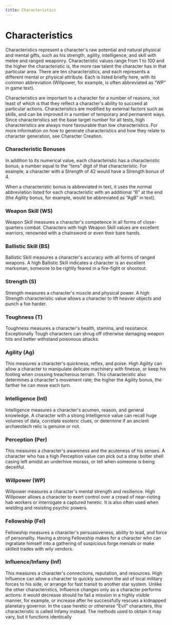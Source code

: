 ```yaml
---
title: Characteristics
---
```

# Characteristics 

Characteristics represent a character's raw potential and natural physical and mental gifts, such as his strength, agility, intelligence, and skill with melee and ranged weaponry\. Characteristic values range from 1 to 100 and the higher the characteristic is, the more raw talent the character has in that particular area\. There are ten characteristics, and each represents a different mental or physical attribute\. Each is listed briefly here, with its common abbreviation \(Willpower, for example, is often abbreviated as “WP” in game text\)\. 

Characteristics are important to a character for a number of reasons, not least of which is that they reflect a character's ability to succeed at particular actions\. Characteristics are modified by external factors such as skills, and can be improved in a number of temporary and permanent ways\. Since characteristics set the base target number for all tests, high characteristics are always more favourable than low characteristics\. For more information on how to generate characteristics and how they relate to character generation, see Character Creation\. 

### Characteristic Bonuses 

In addition to its numerical value, each characteristic has a characteristic bonus, a number equal to the “tens” digit of that characteristic\. For example, a character with a Strength of 42 would have a Strength bonus of 4\. 

When a characteristic bonus is abbreviated in text, it uses the normal abbreviation listed for each characteristic with an additional “B” at the end \(the Agility bonus, for example, would be abbreviated as “AgB” in text\)\. 

### Weapon Skill \(WS\) 

Weapon Skill measures a character's competence in all forms of close\-quarters combat\. Characters with high Weapon Skill values are excellent warriors, renowned with a chainsword or even their bare hands\. 

### Ballistic Skill \(BS\) 

Ballistic Skill measures a character's accuracy with all forms of ranged weapons\. A high Ballistic Skill indicates a character is an excellent marksman, someone to be rightly feared in a fire\-fight or shootout\. 

### Strength \(S\) 

Strength measures a character's muscle and physical power\. A high Strength characteristic value allows a character to lift heavier objects and punch a foe harder\.

### Toughness \(T\) 

Toughness measures a character's health, stamina, and resistance\. Exceptionally Tough characters can shrug off otherwise damaging weapon hits and better withstand poisonous attacks\. 

### Agility \(Ag\) 

This measures a character's quickness, reflex, and poise\. High Agility can allow a character to manipulate delicate machinery with finesse, or keep his footing when crossing treacherous terrain\. This characteristic also determines a character's movement rate; the higher the Agility bonus, the farther he can move each turn\. 

### Intelligence \(Int\) 

Intelligence measures a character's acumen, reason, and general knowledge\. A character with a strong Intelligence value can recall huge volumes of data, correlate esoteric clues, or determine if an ancient archaeotech relic is genuine or not\. 

### Perception \(Per\) 

This measures a character's awareness and the acuteness of his senses\. A character who has a high Perception value can pick out a stray bolter shell casing left amidst an underhive morass, or tell when someone is being deceitful\. 

### Willpower \(WP\) 

Willpower measures a character's mental strength and resilience\. High Willpower allows a character to exert control over a crowd of near\-rioting hab workers or interrogate a captured heretic\. It is also often used when wielding and resisting psychic powers\.

### Fellowship \(Fel\) 

Fellowship measures a character's persuasiveness, ability to lead, and force of personality\. Having a strong Fellowship makes for a character who can ingratiate himself into a gathering of suspicious forge menials or make skilled trades with wily vendors\. 

### Influence/Infamy \(Inf\) 

This measures a character's connections, reputation, and resources\. High Influence can allow a character to quickly summon the aid of local military forces to his side, or arrange for fast transit to another star system\. Unlike the other characteristics, Influence changes only as a character performs actions: it would decrease should he fail a mission in a highly visible manner, for example, or increase after he successfully rescues a kidnapped planetary governor\. In the case heretic or otherwise "Evil" characters, this characteristic is called Infamy instead\. The methods used to obtain it may vary, but it functions identically
